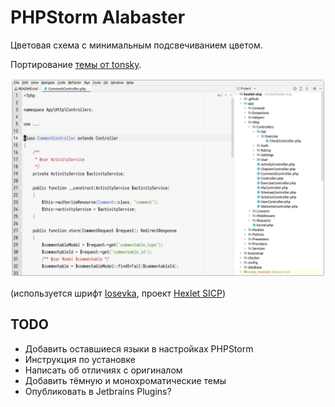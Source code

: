 # PHPStorm Alabaster
Цветовая схема с минимальным подсвечиванием цветом.

Портирование [темы от tonsky](https://github.com/tonsky/sublime-scheme-alabaster).

![Скриншот цветовой схемы](./Screenshot.png)

(используется шрифт [Iosevka](https://github.com/be5invis/Iosevka), проект [Hexlet SICP](https://github.com/Hexlet/hexlet-sicp))

## TODO
- Добавить оставшиеся языки в настройках PHPStorm
- Инструкция по установке
- Написать об отличиях с оригиналом
- Добавить тёмную и монохроматические темы
- Опубликовать в Jetbrains Plugins?
